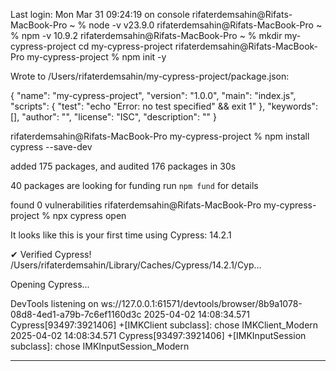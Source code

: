 Last login: Mon Mar 31 09:24:19 on console
rifaterdemsahin@Rifats-MacBook-Pro ~ %   node -v
v23.9.0
rifaterdemsahin@Rifats-MacBook-Pro ~ % npm -v
10.9.2
rifaterdemsahin@Rifats-MacBook-Pro ~ % mkdir my-cypress-project
cd my-cypress-project
rifaterdemsahin@Rifats-MacBook-Pro my-cypress-project % npm init -y            

Wrote to /Users/rifaterdemsahin/my-cypress-project/package.json:

{
  "name": "my-cypress-project",
  "version": "1.0.0",
  "main": "index.js",
  "scripts": {
    "test": "echo \"Error: no test specified\" && exit 1"
  },
  "keywords": [],
  "author": "",
  "license": "ISC",
  "description": ""
}



rifaterdemsahin@Rifats-MacBook-Pro my-cypress-project % npm install cypress --save-dev


added 175 packages, and audited 176 packages in 30s

40 packages are looking for funding
  run `npm fund` for details

found 0 vulnerabilities
rifaterdemsahin@Rifats-MacBook-Pro my-cypress-project % npx cypress open

It looks like this is your first time using Cypress: 14.2.1

✔  Verified Cypress! /Users/rifaterdemsahin/Library/Caches/Cypress/14.2.1/Cyp…

Opening Cypress...

DevTools listening on ws://127.0.0.1:61571/devtools/browser/8b9a1078-08d8-4ed1-a79b-7c6ef1160d3c
2025-04-02 14:08:34.571 Cypress[93497:3921406] +[IMKClient subclass]: chose IMKClient_Modern
2025-04-02 14:08:34.571 Cypress[93497:3921406] +[IMKInputSession subclass]: chose IMKInputSession_Modern


---

